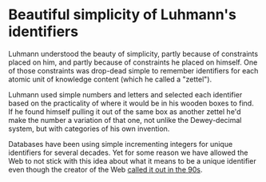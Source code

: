 # Beautiful simplicity of Luhmann's identifiers

Luhmann understood the beauty of simplicity, partly because of constraints placed on him, and partly because of constraints he placed on himself. One of those constraints was drop-dead simple to remember identifiers for each atomic unit of knowledge content (which he called a "zettel").

Luhmann used simple numbers and letters and selected each identifier based on the practicality of where it would be in his wooden boxes to find. If he found himself pulling it out of the same box as another zettel he'd make the number a variation of that one, not unlike the Dewey-decimal system, but with categories of his own invention.

Databases have been using simple incrementing integers for unique identifiers for several decades. Yet for some reason we have allowed the Web to not stick with this idea about what it means to be a unique identifier even though the creator of the Web [called it out in the 90s](/2).
